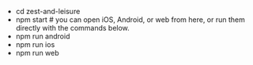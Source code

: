 - cd zest-and-leisure
- npm start # you can open iOS, Android, or web from here, or run them directly with the commands below.
- npm run android
- npm run ios
- npm run web